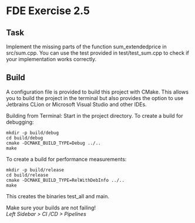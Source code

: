 # FDE Exercise 2.5

## Task

Implement the missing parts of the function sum_extendedprice in src/sum.cpp.
You can use the test provided in test/test_sum.cpp to check if your implementation works
correctly.

## Build
A configuration file is provided to build this project with CMake.
This allows you to build the project in the terminal but also
provides the option to use Jetbrains CLion or Microsoft Visual Studio
and other IDEs.

Building from Terminal:
Start in the project directory.
To create a build for debugging:
```
mkdir -p build/debug
cd build/debug
cmake -DCMAKE_BUILD_TYPE=Debug ../..
make
```

To create a build for performance measurements:
```
mkdir -p build/release
cd build/release
cmake -DCMAKE_BUILD_TYPE=RelWithDebInfo ../..
make
```

This creates the binaries test_all and main.

Make sure your builds are not failing! <br/>
*Left Sidebar > CI /CD > Pipelines*
